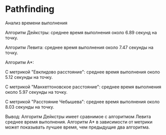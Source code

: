# Pathfinding

Анализ времени выполнения

Алгоритм Дейкстры: среднее время выполнения около 6.89 секунд на точку.

Алгоритм Левита: среднее время выполнения около 7.47 секунды на точку.

Алгоритм A*:

С метрикой "Евклидово расстояние": среднее время выполнения около 5.12 секунды на точку.

С метрикой "Манхеттоновское расстояние": среднее время выполнения около 5.97 секунды на точку.

С метрикой "Расстояние Чебышева": среднее время выполнения около 8.03 секунды на точку.

Вывод: Алгоритм Дейкстры имеет сравнимое с алгоритмом Левита среднее время выполнения. Алгоритм A* в зависимости от метрики может показывать лучшее время, чем предыдущие два алгоритма.
